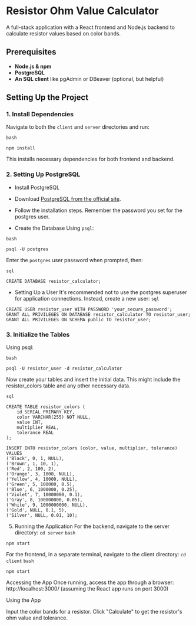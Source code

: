 # Resistor Ohm Value Calculator

A full-stack application with a React frontend and Node.js backend to calculate resistor values based on color bands.

## Prerequisites

- **Node.js & npm**
- **PostgreSQL**
- **An SQL client** like pgAdmin or DBeaver (optional, but helpful)

## Setting Up the Project

### 1. Install Dependencies

Navigate to both the `client` and `server` directories and run:


`bash`
```
npm install
```

This installs necessary dependencies for both frontend and backend.

### 2. Setting Up PostgreSQL

- Install PostgreSQL
- Download [PostgreSQL from the official site](https://www.postgresql.org/download/).
- Follow the installation steps. Remember the password you set for the postgres user.

- Create the Database
Using `psql`:

`bash`
```
psql -U postgres
```

Enter the `postgres` user password when prompted, then:

`sql`
```
CREATE DATABASE resistor_calculator;
```

- Setting Up a User
It's recommended not to use the postgres superuser for application connections. Instead, create a new user:
`sql`
```
CREATE USER resistor_user WITH PASSWORD 'your_secure_password';
GRANT ALL PRIVILEGES ON DATABASE resistor_calculator TO resistor_user;
GRANT ALL PRIVILEGES ON SCHEMA public TO resistor_user;
```

### 3. Initialize the Tables
Using psql:

`bash`
```
psql -U resistor_user -d resistor_calculator
```

Now create your tables and insert the initial data. This might include the resistor_colors table and any other necessary data.

`sql`
```
CREATE TABLE resistor_colors (
    id SERIAL PRIMARY KEY,
    color VARCHAR(255) NOT NULL,
    value INT,
    multiplier REAL,
    tolerance REAL
);

INSERT INTO resistor_colors (color, value, multiplier, tolerance) VALUES
('Black', 0, 1, NULL),
('Brown', 1, 10, 1),
('Red', 2, 100, 2),
('Orange', 3, 1000, NULL),
('Yellow', 4, 10000, NULL),
('Green', 5, 100000, 0.5),
('Blue', 6, 1000000, 0.25),
('Violet', 7, 10000000, 0.1),
('Gray', 8, 100000000, 0.05),
('White', 9, 1000000000, NULL),
('Gold', NULL, 0.1, 5),
('Silver', NULL, 0.01, 10);
```


5. Running the Application
For the backend, navigate to the server directory:
`cd server`
`bash`
```
npm start
```

For the frontend, in a separate terminal, navigate to the client directory:
`cd client`
`bash`
```
npm start
```

Accessing the App
Once running, access the app through a browser:
http://localhost:3000/ (assuming the React app runs on port 3000)

Using the App

Input the color bands for a resistor.
Click "Calculate" to get the resistor's ohm value and tolerance.
